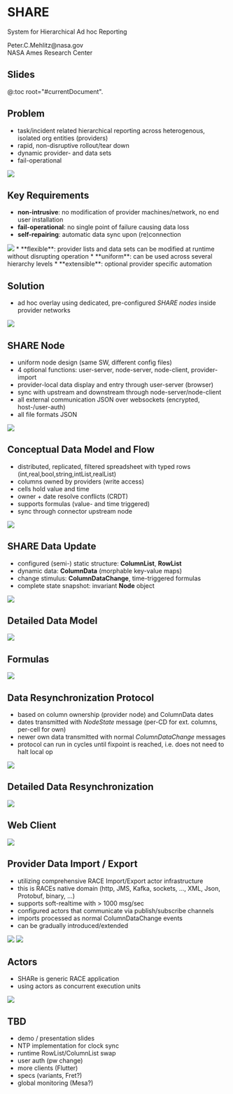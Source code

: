 # SHARE

System for Hierarchical Ad hoc Reporting </br>

<p class="author">
Peter.C.Mehlitz@nasa.gov<br/>
NASA Ames Research Center
</p>

## Slides
@:toc root="#currentDocument".


## Problem
* task/incident related hierarchical reporting across heterogenous, isolated org entities (providers)
* rapid, non-disruptive rollout/tear down
* dynamic provider- and data sets
* fail-operational
<img src="../images/share-problem.svg" class="center up75 back scale80">
  

## Key Requirements
* **non-intrusive**: no modification of provider machines/network, no end user installation
* **fail-operational**: no single point of failure causing data loss
* **self-repairing**: automatic data sync upon (re)connection
<img src="../images/share-failop.svg" class="center scale20">
* **flexible**: provider lists and data sets can be modified at runtime without disrupting operation
* **uniform**: can be used across several hierarchy levels
* **extensible**: optional provider specific automation


## Solution
* ad hoc overlay using dedicated, pre-configured *SHARE nodes* inside provider networks
<img src="../images/share-adhoc.svg" class="center scale80">


## SHARE Node
* uniform node design (same SW, different config files)
* 4 optional functions: user-server, node-server, node-client, provider-import
* provider-local data display and entry through user-server (browser)
* sync with upstream and downstream through node-server/node-client
* all external communication JSON over websockets (encrypted, host-/user-auth)
* all file formats JSON
<img src="../images/share-node-functions.svg" class="center up50 back scale65">
  

## Conceptual Data Model and Flow
* distributed, replicated, filtered spreadsheet with typed rows (int,real,bool,string,intList,realList)
* columns owned by providers (write access)
* cells hold value and time
* owner + date resolve conflicts (CRDT)
* supports formulas (value- and time triggered)
* sync through connector upstream node
<img src="../images/share-flow.svg" class="center scale50">


## SHARE Data Update
* configured (semi-) static structure: **ColumnList**, **RowList** 
* dynamic data: **ColumnData** (morphable key-value maps)
* change stimulus: **ColumnDataChange**, time-triggered formulas
* complete state snapshot: invariant **Node** object
<img src="../images/share-dm.svg" class="center scale70">


## Detailed Data Model
<img src="../images/share-data.svg" class="center scale90">
  

## Formulas
<img src="../images/share-formulas.svg" class="center scale90">


## Data Resynchronization Protocol
* based on column ownership (provider node) and ColumnData dates
* dates transmitted with *NodeState* message (per-CD for ext. columns, per-cell for own)
* newer own data transmitted with normal *ColumnDataChange* messages
* protocol can run in cycles until fixpoint is reached, i.e. does not need to halt local op
<img src="../images/share-sp.svg" class="center scale70">


## Detailed Data Resynchronization
<img src="../images/share-sync.svg" class="center scale80">
  

## Web Client
<img src="../images/share-browser.svg" class="center scale90">


## Provider Data Import / Export
* utilizing comprehensive RACE Import/Export actor infrastructure
* this is RACEs native domain (http, JMS, Kafka, sockets, ..., XML, Json, Protobuf, binary, ...)
* supports soft-realtime with > 1000 msg/sec
* configured actors that communicate via publish/subscribe channels
* imports processed as normal ColumnDataChange events
* can be gradually introduced/extended

<img src="../images/import-export.svg" class="left scale40">
<img src="../images/swim-sbs-all-ww.svg" class="right scale50">

  
## Actors
* SHARe is generic RACE application
* using actors as concurrent execution units
<img src="../images/share-actors.svg" class="center scale80">
  

## TBD
* demo / presentation slides
* NTP implementation for clock sync
* runtime RowList/ColumnList swap
* user auth (pw change)
* more clients (Flutter)
* specs (variants, Fret?)
* global monitoring (Mesa?)